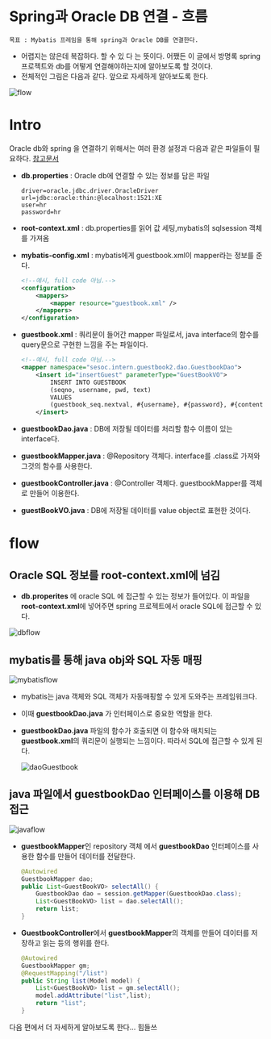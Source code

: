 # Spring과 Oracle DB 연결 - 흐름

```
목표 : Mybatis 프레임을 통해 spring과 Oracle DB를 연결한다.
```

- 어렵지는 않은데 복잡하다. 할 수 있 다 는 뜻이다. 어쨌든 이 글에서 방명록 spring 프로젝트와 db를 어떻게 연결해야하는지에  알아보도록 할 것이다.
- 전체적인 그림은 다음과 같다. 앞으로 자세하게 알아보도록 한다.



![flow](https://user-images.githubusercontent.com/37058233/99527961-eff29e00-29e0-11eb-9c54-795f075f4518.PNG)

# Intro

Oracle db와 spring 을 연결하기 위해서는 여러 환경 설정과 다음과 같은 파일들이 필요하다. [참고문서](https://mybatis.org/mybatis-3/ko/java-api.html)

- **db.properties** : Oracle db에 연결할 수 있는 정보를 담은 파일

  ```
  driver=oracle.jdbc.driver.OracleDriver
  url=jdbc:oracle:thin:@localhost:1521:XE
  user=hr
  password=hr
  ```

- **root-context.xml** : db.properties를 읽어 값 세팅,mybatis의 sqlsession 객체를 가져옴

- **mybatis-config.xml** : mybatis에게 guestbook.xml이 mapper라는 정보를 준다.

  ```xml
  <!--예시, full code 아님.-->
  <configuration>
      <mappers>
          <mapper resource="guestbook.xml" />
      </mappers>
  </configuration>
  ```

- **guestbook.xml** : 쿼리문이 들어간 mapper 파일로서, java interface의 함수를 query문으로 구현한 느낌을 주는 파일이다.

  ```xml
  <!--예시, full code 아님.-->
  <mapper namespace="sesoc.intern.guestbook2.dao.GuestbookDao">
      <insert id="insertGuest" parameterType="GuestBookVO">
          INSERT INTO GUESTBOOK
          (seqno, username, pwd, text)
          VALUES
          (guestbook_seq.nextval, #{username}, #{password}, #{content})
      </insert>
  ```

- **guestbookDao.java** : DB에 저장될 데이터를 처리할 함수 이름이 있는 interface다.

- **guestbookMapper.java** : @Repository 객체다. interface를 .class로 가져와 그것의 함수를 사용한다.

- **guestbookController.java** : @Controller 객체다.  guestbookMapper를 객체로 만들어 이용한다. 

- **guestBookVO.java** : DB에 저장될 데이터를 value object로 표현한 것이다.

# flow

## **Oracle SQL 정보를 root-context.xml에 넘김**

- **db.properites** 에 oracle SQL 에 접근할 수 있는 정보가 들어있다. 이 파일을 **root-context.xml**에 넣어주면 spring 프로젝트에서 oracle SQL에 접근할 수 있다.

![dbflow](https://user-images.githubusercontent.com/37058233/99527963-f08b3480-29e0-11eb-92e1-2102fda5b247.PNG)

## **mybatis를 통해 java obj와 SQL 자동 매핑**

![mybatisflow](https://user-images.githubusercontent.com/37058233/99527964-f123cb00-29e0-11eb-9a02-02ec2a5764bc.PNG)

- mybatis는 java 객체와 SQL 객체가 자동매핑할 수 있게 도와주는 프레임워크다.

- 이때 **guestbookDao.java** 가 인터페이스로 중요한 역할을 한다. 

- **guestbookDao.java** 파일의 함수가 호출되면 이 함수와 매치되는 **guestbook.xml**의 쿼리문이 실행되는 느낌이다. 따라서 SQL에 접근할 수 있게 된다.

  ![daoGuestbook](https://user-images.githubusercontent.com/37058233/99536221-69908900-29ed-11eb-874b-c2b0b99f222f.PNG)

## **java 파일에서 guestbookDao 인터페이스를 이용해 DB 접근**

![javaflow](https://user-images.githubusercontent.com/37058233/99527958-eec17100-29e0-11eb-9698-9ff87f103993.PNG)

- **guestbookMapper**인 repository 객체 에서 **guestbookDao** 인터페이스를 사용한 함수를 만들어 데이터를 전달한다. 

  ```java
  @Autowired
  GuestbookMapper dao;
  public List<GuestBookVO> selectAll() {
      GuestbookDao dao = session.getMapper(GuestbookDao.class);
      List<GuestBookVO> list = dao.selectAll();
      return list;
  }
  ```

- **GuestbookController**에서 **guestbookMapper**의 객체를 만들어 데이터를 저장하고 읽는 등의 행위를 한다.

  ```java
  @Autowired
  GuestbookMapper gm;
  @RequestMapping("/list")
  public String list(Model model) {
      List<GuestBookVO> list = gm.selectAll();
      model.addAttribute("list",list);
      return "list";
  }
  ```

다음 편에서 더 자세하게 알아보도록 한다... 힘들쓰